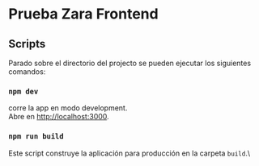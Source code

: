 # Prueba Zara Frontend

## Scripts

Parado sobre el directorio del projecto se pueden ejecutar los siguientes  comandos:

### `npm dev`

corre la app en modo development.\
Abre en [http://localhost:3000](http://localhost:3000).

### `npm run build`

Este script construye la aplicación para producción en la carpeta `build`.\
